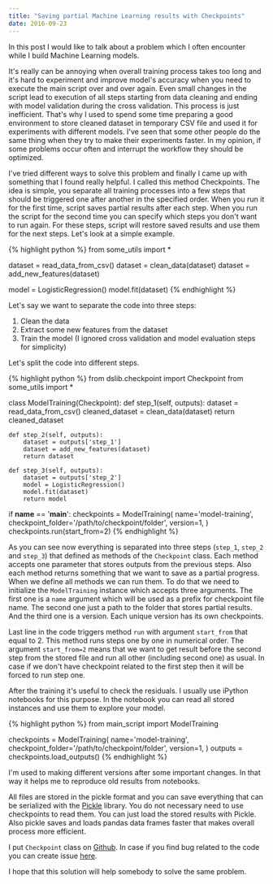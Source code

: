 ```yaml
---
title: "Saving partial Machine Learning results with Checkpoints"
date: 2016-09-23
---
```


In this post I would like to talk about a problem which I often encounter while I build Machine Learning models.

It's really can be annoying when overall training process takes too long and it's hard to experiment and improve model's accuracy when you need to execute the main script over and over again. Even small changes in the script lead to execution of all steps starting from data cleaning and ending with model validation during the cross validation. This process is just inefficient. That's why I used to spend some time preparing a good environment to store cleaned dataset in temporary CSV file and used it for experiments with different models. I've seen that some other people do the same thing when they try to make their experiments faster. In my opinion, if some problems occur often and interrupt the workflow they should be optimized.

I've tried different ways to solve this problem and finally I came up with something that I found really helpful. I called this method Checkpoints. The idea is simple, you separate all training processes into a few steps that should be triggered one after another in the specified order. When you run it for the first time, script saves partial results after each step. When you run the script for the second time you can specify which steps you don't want to run again. For these steps, script will restore saved results and use them for the next steps. Let's look at a simple example.

{% highlight python %}
from some_utils import *

dataset = read_data_from_csv()
dataset = clean_data(dataset)
dataset = add_new_features(dataset)

model = LogisticRegression()
model.fit(dataset)
{% endhighlight %}

Let's say we want to separate the code into three steps:

1. Clean the data
2. Extract some new features from the dataset
3. Train the model (I ignored cross validation and model evaluation steps for simplicity)

Let's split the code into different steps.

{% highlight python %}
from dslib.checkpoint import Checkpoint
from some_utils import *

class ModelTraining(Checkpoint):
    def step_1(self, outputs):
        dataset = read_data_from_csv()
        cleaned_dataset = clean_data(dataset)
        return cleaned_dataset

    def step_2(self, outputs):
        dataset = outputs['step_1']
        dataset = add_new_features(dataset)
        return dataset

    def step_3(self, outputs):
        dataset = outputs['step_2']
        model = LogisticRegression()
        model.fit(dataset)
        return model

if __name__ == '__main__':
    checkpoints = ModelTraining(
        name='model-training',
        checkpoint_folder='/path/to/checkpoint/folder',
        version=1,
    )
    checkpoints.run(start_from=2)
{% endhighlight %}

As you can see now everything is separated into three steps (``step_1``, ``step_2`` and ``step_3``) that defined as methods of the ``Checkpoint`` class. Each method accepts one parameter that stores outputs from the previous steps. Also each method returns something that we want to save as a partial progress. When we define all methods we can run them. To do that we need to initialize the ``ModelTraining`` instance which accepts three arguments. The first one is a ``name`` argument which will be used as a prefix for checkpoint file name. The second one just a path to the folder that stores partial results. And the third one is a version. Each unique version has its own checkpoints.

Last line in the code triggers method ``run`` with argument ``start_from`` that equal to 2. This method runs steps one by one in numerical order. The argument ``start_from=2`` means that we want to get result before the second step from the stored file and run all other (including second one) as usual. In case if we don't have checkpoint related to the first step then it will be forced to run step one.

After the training it's useful to check the residuals. I usually use iPython notebooks for this purpose. In the notebook you can read all stored instances and use them to explore your model.

{% highlight python %}
from main_script import ModelTraining

checkpoints = ModelTraining(
    name='model-training',
    checkpoint_folder='/path/to/checkpoint/folder',
    version=1,
)
outputs = checkpoints.load_outputs()
{% endhighlight %}

I'm used to making different versions after some important changes. In that way it helps me to reproduce old results from notebooks.

All files are stored in the pickle format and you can save everything that can be serialized with the [Pickle](https://docs.python.org/3.5/library/pickle.html) library. You do not necessary need to use checkpoints to read them. You can just load the stored results with Pickle. Also pickle saves and loads pandas data frames faster that makes overall process more efficient.

I put ``Checkpoint`` class on [Github](https://github.com/itdxer/dslib). In case if you find bug related to the code you can create issue [here](https://github.com/itdxer/dslib/issues).

I hope that this solution will help somebody to solve the same problem.

